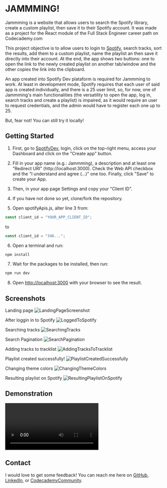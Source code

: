 # JAMMMING!

Jammming is a website that allows users to search the Spotify library, create a custom playlist, then save it to their Spotify account. It was made as a project for the React module of the Full Stack Engineer career path on Codecademy.com

This project objective is to allow users to login to [Spotify](https://open.spotify.com/), search tracks, sort the results, add them to a custom playlist, name the playlist an then save it directly into their account. 
At the end, the app shows two buttons: one to open the link to the newly created playlist on another tab/window and the other copies the link into the clipboard.

An app created into Spotify Dev plataform is required for Jammming to work. At least in development mode, Spotify requires that each user of said app is created individually, and there is a 25 user limit, so, for now, one of Jammming's main functionalities (the versatility to open the app, log in, search tracks and create a playlist) is impaired, as it would require an user to request credentials, and the admin would have to register each one up to 25.

But, fear not! You can still try it locally!

## Getting Started

1. First, go to [SpotifyDev](https://developer.spotify.com), login, click on the top-right menu, access your Dashboard and click on the "Create app" button.

2. Fill in your app name (e.g.: Jammming), a description and at least one "Redirect URI" (http://localhost:3000). Check the Web API checkbox and the "I understand and agree (...)" one too. Finally, click "Save" to create your App.

3. Then, in your app page Settings and copy your "Client ID".

4. If you have not done so yet, clone/fork the repository.

5. Open spotifyApis.js, alter line 3 from:

```js
const client_id = "YOUR_APP_CLIENT_ID";
```

to

```js
const client_id = "346...";
```

6. Open a terminal and run:

```bash
npm install
```

7. Wait for the packages to be installed, then run:

```bash
npm run dev
```

8. Open [http://localhost:3000](http://localhost:3000) with your browser to see the result.

## Screenshots

Landing page
![LandingPageScreenshot](/src/md_lib/images/jammming_01.png "Landing page screenshot")

After loggin in to Spotify
![LoggedToSpotify](/src/md_lib/images/jammming_02.png "Logged to Spotify")

Searching tracks
![SearchingTracks](/src/md_lib/images/jammming_03.png "Searching tracks")

Search Pagination
![SearchPagination](/src/md_lib/images/jammming_04.png "Search pagination")

Adding tracks to tracklist
![AddingTracksToTracklist](/src/md_lib/images/jammming_05.png "Adding tracks to tracklist")

Playlist created successfully!
![PlaylistCreatedSuccessfully](/src/md_lib/images/jammming_06.png)

Changing theme colors
![ChangingThemeColors](/src/md_lib/images/jammming_07.png "Changing theme colors")

Resulting playlist on Spotify
![ResultingPlaylistOnSpotify](/src/md_lib/images/jammming_08.png "Resulting playlist on Spotify")

## Demonstration

![DemonstrationVideo](/src/md_lib/mov/jammming.mp4 "Demonstration Video")

## Contact

I would love to get some feedback!
You can reach me here on [GitHub](https://github.com/caXos), [LinkedIn](https://www.linkedin.com/in/jorge-gomez-77356223b/), or [CodecademyCommunity](https://community.codecademy.com/u/257a97fa).
